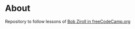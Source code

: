 # About

Repository to follow lessons of [Bob Ziroll in freeCodeCamp.org](https://www.youtube.com/watch?v=x4rFhThSX04)
